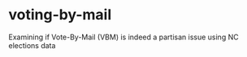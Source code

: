 # voting-by-mail
Examining if Vote-By-Mail (VBM) is indeed a partisan issue using NC elections data
